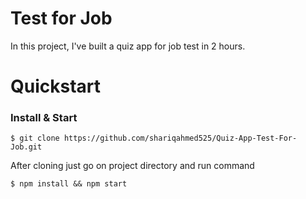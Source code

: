 # Test for Job

In this project, I've built a quiz app for job test in 2 hours.

# Quickstart

### Install & Start

    $ git clone https://github.com/shariqahmed525/Quiz-App-Test-For-Job.git 
  After cloning just go on project directory and run command 
    
    $ npm install && npm start

    
